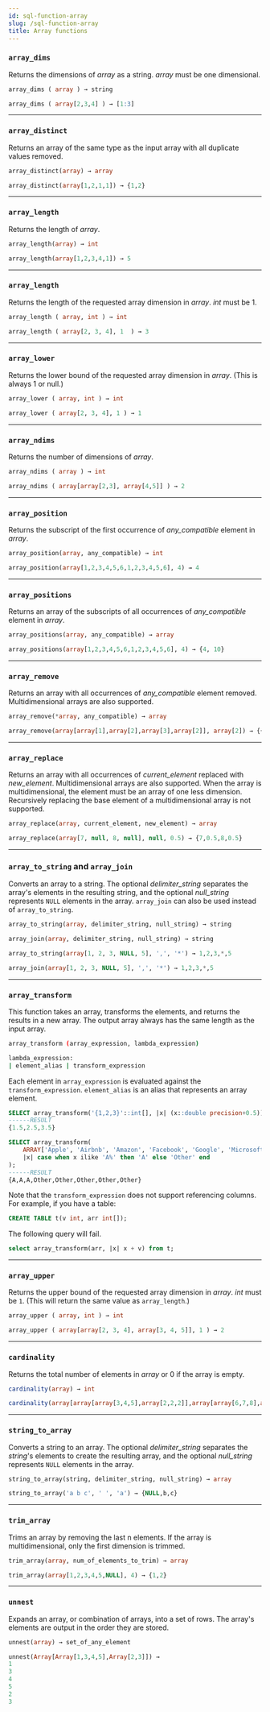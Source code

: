 ```yaml
---
id: sql-function-array
slug: /sql-function-array
title: Array functions
---
```


### `array_dims`

Returns the dimensions of *array* as a string. *array* must be one dimensional.

```sql title=Syntax
array_dims ( array ) → string
```

```sql title=Example
array_dims ( array[2,3,4] ) → [1:3]
```

---

### `array_distinct`

Returns an array of the same type as the input array with all duplicate values removed.

```sql title=Syntax
array_distinct(array) → array
```

```sql title=Example
array_distinct(array[1,2,1,1]) → {1,2}
```

---

### `array_length`

Returns the length of *array*.

```sql title=Syntax
array_length(array) → int
```

```sql title=Example
array_length(array[1,2,3,4,1]) → 5
```

---

### `array_length`

Returns the length of the requested array dimension in *array*. *int* must be 1.

```sql title=Syntax
array_length ( array, int ) → int
```

```sql title=Example
array_length ( array[2, 3, 4], 1  ) → 3
```

---

### `array_lower`

Returns the lower bound of the requested array dimension in *array*. (This is always 1 or null.)

```sql title=Syntax
array_lower ( array, int ) → int
```

```sql title=Example
array_lower ( array[2, 3, 4], 1 ) → 1
```

---

### `array_ndims`

Returns the number of dimensions of *array*.

```sql title=Syntax
array_ndims ( array ) → int
```

```sql title=Example
array_ndims ( array[array[2,3], array[4,5]] ) → 2
```

---

### `array_position`

Returns the subscript of the first occurrence of *any_compatible* element in *array*.

```sql title=Syntax
array_position(array, any_compatible) → int
```

```sql title=Example
array_position(array[1,2,3,4,5,6,1,2,3,4,5,6], 4) → 4
```

---

### `array_positions`

Returns an array of the subscripts of all occurrences of *any_compatible* element in *array*.

```sql title=Syntax
array_positions(array, any_compatible) → array
```

```sql title=Example
array_positions(array[1,2,3,4,5,6,1,2,3,4,5,6], 4) → {4, 10}
```

---

### `array_remove`

Returns an array with all occurrences of *any_compatible* element removed. Multidimensional arrays are also supported.

```sql title=Syntax
array_remove(*array, any_compatible) → array
```

```sql title=Example
array_remove(array[array[1],array[2],array[3],array[2]], array[2]) → {{1},{3}}
```

---

### `array_replace`

Returns an array with all occurrences of *current_element* replaced with *new_element*. Multidimensional arrays are also supported. When the array is multidimensional, the element must be an array of one less dimension. Recursively replacing the base element of a multidimensional array is not supported.

```sql title=Syntax
array_replace(array, current_element, new_element) → array
```

```sql title=Example
array_replace(array[7, null, 8, null], null, 0.5) → {7,0.5,8,0.5}
```

---

### `array_to_string` and `array_join`

Converts an array to a string. The optional *delimiter_string* separates the array's elements in the resulting string, and the optional *null_string* represents `NULL` elements in the array. `array_join` can also be used instead of `array_to_string`.

```sql title=Syntax
array_to_string(array, delimiter_string, null_string) → string 

array_join(array, delimiter_string, null_string) → string
```

```sql title=Example
array_to_string(array[1, 2, 3, NULL, 5], ',', '*') → 1,2,3,*,5 

array_join(array[1, 2, 3, NULL, 5], ',', '*') → 1,2,3,*,5
```

---

### `array_transform`

This function takes an array, transforms the elements, and returns the results in a new array. The output array always has the same length as the input array.

```bash title="Syntax"
array_transform (array_expression, lambda_expression)

lambda_expression:
| element_alias | transform_expression
```

Each element in `array_expression` is evaluated against the `transform_expression`. `element_alias` is an alias that represents an array element.

```sql title="Example A"
SELECT array_transform('{1,2,3}'::int[], |x| (x::double precision+0.5));
------RESULT
{1.5,2.5,3.5}
```

```sql title="Example B"
SELECT array_transform(
    ARRAY['Apple', 'Airbnb', 'Amazon', 'Facebook', 'Google', 'Microsoft', 'Netflix', 'Uber'],
    |x| case when x ilike 'A%' then 'A' else 'Other' end
);
------RESULT
{A,A,A,Other,Other,Other,Other,Other}
```

Note that the `transform_expression` does not support referencing columns. For example, if you have a table:

```sql
CREATE TABLE t(v int, arr int[]);
```

The following query will fail.

```sql
select array_transform(arr, |x| x + v) from t;
```

---

### `array_upper`

Returns the upper bound of the requested array dimension in *array*. *int* must be `1`. (This will return the same value as `array_length`.)

```sql title=Syntax
array_upper ( array, int ) → int
```

```sql title=Example
array_upper ( array[array[2, 3, 4], array[3, 4, 5]], 1 ) → 2
```

---

### `cardinality`

Returns the total number of elements in *array* or 0 if the array is empty.

```sql title=Syntax
cardinality(array) → int
```

```sql title=Example
cardinality(array[array[array[3,4,5],array[2,2,2]],array[array[6,7,8],array[0,0,0]]]) → 12
```

---

### `string_to_array`

Converts a string to an array. The optional *delimiter_string* separates the *string*'s elements to create the resulting array, and the optional *null_string* represents `NULL` elements in the array.

```sql title=Syntax
string_to_array(string, delimiter_string, null_string) → array
```

```sql title=Example
string_to_array('a b c', ' ', 'a') → {NULL,b,c}
```

---

### `trim_array`

Trims an array by removing the last n elements. If the array is multidimensional, only the first dimension is trimmed.

```sql title=Syntax
trim_array(array, num_of_elements_to_trim) → array
```

```sql title=Example
trim_array(array[1,2,3,4,5,NULL], 4) → {1,2}
```

---

### `unnest`

Expands an array, or combination of arrays, into a set of rows. The array's elements are output in the order they are stored.

```sql title=Syntax
unnest(array) → set_of_any_element
```

```sql title=Example
unnest(Array[Array[1,3,4,5],Array[2,3]]) → 
1
3
4
5
2
3
```
